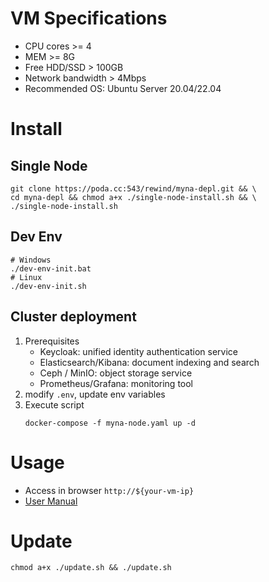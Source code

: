 # VM Specifications
* CPU cores >= 4
* MEM >= 8G
* Free HDD/SSD > 100GB
* Network bandwidth > 4Mbps
* Recommended OS: Ubuntu Server 20.04/22.04

# Install

## Single Node
```shell
git clone https://poda.cc:543/rewind/myna-depl.git && \
cd myna-depl && chmod a+x ./single-node-install.sh && \
./single-node-install.sh
```

## Dev Env
```shell
# Windows
./dev-env-init.bat
# Linux
./dev-env-init.sh
```

## Cluster deployment
1. Prerequisites
   - Keycloak: unified identity authentication service
   - Elasticsearch/Kibana: document indexing and search
   - Ceph / MinIO: object storage service
   - Prometheus/Grafana: monitoring tool
2. modify `.env`, update env variables
3. Execute script
   ```shell
   docker-compose -f myna-node.yaml up -d
   ```

# Usage
* Access in browser ```http://${your-vm-ip}```
* [User Manual](../../wikis/用户手册)

# Update
```shell
chmod a+x ./update.sh && ./update.sh
```